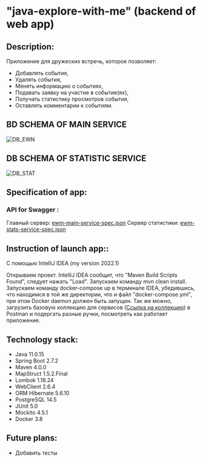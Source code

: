 # "java-explore-with-me" (backend of web app)

## Description:

Приложение для дружеских встречь, которое позволяет:
- Добавлять события, 
- Удалять события, 
- Менять информацию о событиях, 
- Подавать заявку на участие в событие(ях), 
- Получать статистику просмотров события, 
- Оставлять комментарии к событиям.

## BD SCHEMA OF MAIN SERVICE

![DB_EWN](https://github.com/AlexKlinkov/java-explore-with-me/blob/main/SCHEMA_BD_OF_EWN_SERVICE.jpg)

## DB SCHEMA OF STATISTIC SERVICE

![DB_STAT](https://github.com/AlexKlinkov/java-explore-with-me/blob/main/SCHEMA_BD_OF_STAT_SERVICE.jpg)

## Specification of app:
### API for Swagger :

Главный сервер: [ewm-main-service-spec.json](https://github.com/AlexKlinkov/explore-with-me/blob/main/ewm-main-service-spec.json)
Сервер статистики: [ewm-stats-service-spec.json](https://github.com/AlexKlinkov/explore-with-me/blob/main/ewm-stats-service-spec.json)

## Instruction of launch app::

С помощью IntelliJ IDEA (my version 2022.1)

Открываем проект.
IntelliJ IDEA сообщит, что "Maven Build Scripts Found", следует нажать "Load".
Запускаем команду mvn clean install.
Запускаем команду docker-compose up в терминале IDEA, убедившись, что находимся в той же директории, что и файл "docker-compose.yml", при этом Docker daemon должен быть запущен.
Так же можно, загрузить базовую коллекцию для сервисов ([Ссылка на коллекцию](https://github.com/AlexKlinkov/java-explore-with-me/tree/main/postman)) в Postman и подергать разные ручки, посмотреть как работает приложение.

## Technology stack:

- Java 11.0.15
- Spring Boot 2.7.2
- Maven 4.0.0
- MapStruct 1.5.2.Final
- Lombok 1.18.24
- WebClient 2.6.4
- ORM Hibernate 5.6.10
- PostgreSQL 14.5
- JUnit 5.0
- Mockito 4.5.1
- Docker 3.8

## Future plans:

- Добавить тесты
